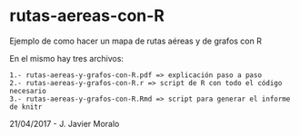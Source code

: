 # rutas-aereas-con-R
Ejemplo de como hacer un mapa de rutas aéreas y de grafos  con R

En el mismo hay tres archivos:

	1.- rutas-aereas-y-grafos-con-R.pdf => explicación paso a paso
	2.- rutas-aereas-y-grafos-con-R.r => script de R con todo el código necesario
	3.- rutas-aereas-y-grafos-con-R.Rmd => script para generar el informe de knitr

21/04/2017 - J. Javier Moralo
